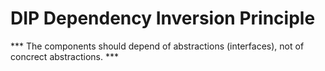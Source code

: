 # DIP Dependency Inversion Principle
*** The components should depend of abstractions (interfaces), not of concrect abstractions. ***